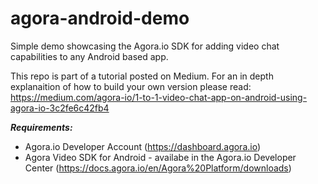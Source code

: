 # agora-android-demo
Simple demo showcasing the Agora.io SDK for adding video chat capabilities to any Android based app. 


This repo is part of a tutorial posted on Medium. For an in depth explanaition of how to build your own version please read:
https://medium.com/agora-io/1-to-1-video-chat-app-on-android-using-agora-io-3c2fe6c42fb4

***Requirements:***
- Agora.io Developer Account (https://dashboard.agora.io)
- Agora Video SDK for Android - availabe in the Agora.io Developer Center (https://docs.agora.io/en/Agora%20Platform/downloads)
